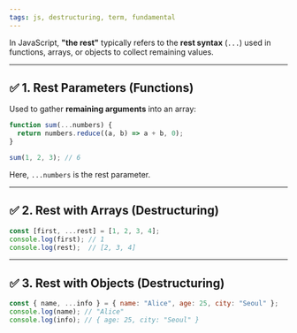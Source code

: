 ```yaml
---
tags: js, destructuring, term, fundamental
---
```


In JavaScript, **"the rest"** typically refers to the **rest syntax** (`...`) used in functions, arrays, or objects to collect remaining values.

---

## ✅ 1. **Rest Parameters (Functions)**

Used to gather **remaining arguments** into an array:

```js
function sum(...numbers) {
  return numbers.reduce((a, b) => a + b, 0);
}

sum(1, 2, 3); // 6
```

Here, `...numbers` is the rest parameter.

---

## ✅ 2. **Rest with Arrays (Destructuring)**

```js
const [first, ...rest] = [1, 2, 3, 4];
console.log(first); // 1
console.log(rest);  // [2, 3, 4]
```

---

## ✅ 3. **Rest with Objects (Destructuring)**

```js
const { name, ...info } = { name: "Alice", age: 25, city: "Seoul" };
console.log(name); // "Alice"
console.log(info); // { age: 25, city: "Seoul" }
```